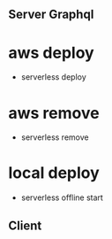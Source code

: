 ## Server Graphql

# aws deploy
- serverless deploy
# aws remove
- serverless remove

# local deploy
- serverless offline start


## Client